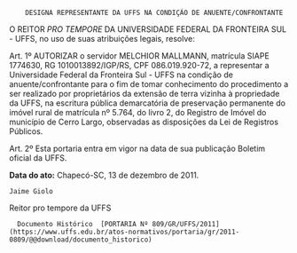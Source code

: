         DESIGNA REPRESENTANTE DA UFFS NA CONDIÇÃO DE ANUENTE/CONFRONTANTE  

O REITOR  *PRO TEMPORE*  DA UNIVERSIDADE FEDERAL DA FRONTEIRA SUL - UFFS, no uso de suas atribuições legais, resolve:

 Art. 1º AUTORIZAR o servidor MELCHIOR MALLMANN, matrícula SIAPE 1774630, RG 1010013892/IGP/RS, CPF 086.019.920-72, a representar a Universidade Federal da Fronteira Sul - UFFS na condição de anuente/confrontante para o fim de tomar conhecimento do procedimento a ser realizado por proprietários da extensão de terra vizinha à propriedade da UFFS, na escritura pública demarcatória de preservação permanente do imóvel rural de matrícula nº 5.764, do livro 2, do Registro de Imóvel do município de Cerro Largo, observadas as disposições da Lei de Registros Públicos.

 Art. 2º Esta portaria entra em vigor na data de sua publicação Boletim oficial da UFFS.

  

   **Data do ato:** Chapecó-SC, 13 de dezembro de 2011.   
 

    Jaime Giolo   
 Reitor pro tempore da UFFS 

      Documento Histórico  [PORTARIA Nº 809/GR/UFFS/2011](https://www.uffs.edu.br/atos-normativos/portaria/gr/2011-0809/@@download/documento_historico)     
      